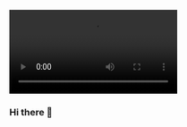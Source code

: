 ![Image of README banner](https://github.com/jceklund1031/jceklund1031/blob/main/img/Mountain%20Landscape%20Photography%20Etsy%20Banner.mp4)

### Hi there 👋
